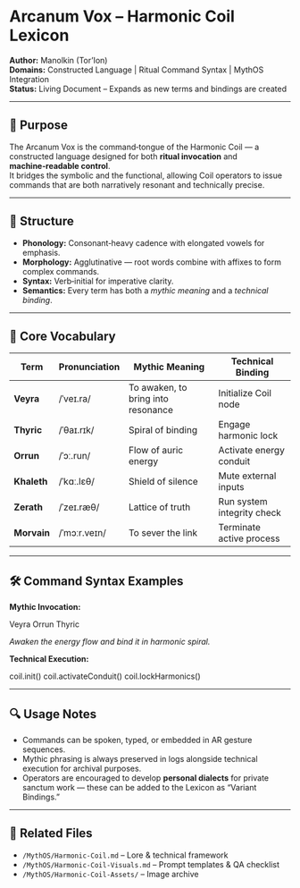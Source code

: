 # Arcanum Vox – Harmonic Coil Lexicon

**Author:** Manolkin (Tor’Ion)  
**Domains:** Constructed Language | Ritual Command Syntax | MythOS Integration  
**Status:** Living Document – Expands as new terms and bindings are created

---

## 📜 Purpose
The Arcanum Vox is the command‑tongue of the Harmonic Coil — a constructed language designed for both **ritual invocation** and **machine‑readable control**.  
It bridges the symbolic and the functional, allowing Coil operators to issue commands that are both narratively resonant and technically precise.

---

## 🧩 Structure
- **Phonology:** Consonant‑heavy cadence with elongated vowels for emphasis.  
- **Morphology:** Agglutinative — root words combine with affixes to form complex commands.  
- **Syntax:** Verb‑initial for imperative clarity.  
- **Semantics:** Every term has both a *mythic meaning* and a *technical binding*.

---

## 📖 Core Vocabulary

| Term | Pronunciation | Mythic Meaning | Technical Binding |
|------|---------------|----------------|-------------------|
| **Veyra** | /ˈveɪ.ra/ | To awaken, to bring into resonance | Initialize Coil node |
| **Thyric** | /ˈθaɪ.rɪk/ | Spiral of binding | Engage harmonic lock |
| **Orrun** | /ˈɔː.run/ | Flow of auric energy | Activate energy conduit |
| **Khaleth** | /ˈkɑː.lɛθ/ | Shield of silence | Mute external inputs |
| **Zerath** | /ˈzeɪ.ræθ/ | Lattice of truth | Run system integrity check |
| **Morvain** | /ˈmɔːr.veɪn/ | To sever the link | Terminate active process |

---

## 🛠 Command Syntax Examples

**Mythic Invocation:**  

Veyra Orrun Thyric

*Awaken the energy flow and bind it in harmonic spiral.*

**Technical Execution:**  

coil.init()
coil.activateConduit()
coil.lockHarmonics()


---

## 🔍 Usage Notes
- Commands can be spoken, typed, or embedded in AR gesture sequences.  
- Mythic phrasing is always preserved in logs alongside technical execution for archival purposes.  
- Operators are encouraged to develop **personal dialects** for private sanctum work — these can be added to the Lexicon as “Variant Bindings.”

---

## 📂 Related Files
- `/MythOS/Harmonic-Coil.md` – Lore & technical framework
- `/MythOS/Harmonic-Coil-Visuals.md` – Prompt templates & QA checklist
- `/MythOS/Harmonic-Coil-Assets/` – Image archive
